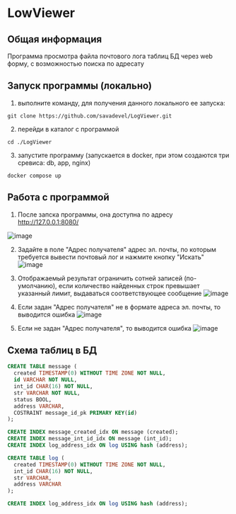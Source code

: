 # LowViewer

## Общая информация
Программа просмотра файла почтового лога таблиц БД через web форму, с возможностью поиска по адресату 

## Запуск программы (локально)

1. выполните команду, для получения данного локального ее запуска:
```shell
git clone https://github.com/savadevel/LogViewer.git
```

2. перейди в каталог с программой
```shell
cd ./LogViewer
```

3. запустите программу (запускается в docker, при этом создаются три сревиса: db, app, nginx)
```shell
docker compose up
```

## Работа с программой

1. После запска программы, она доступна по адресу http://127.0.0.1:8080/

![image](https://github.com/savadevel/LogViewer/assets/69199994/cbf64fd1-030e-42a4-97e0-87e474d33d69)

2. Задайте в поле "Адрес получателя" адрес эл. почты, по которым требуется вывести почтовый лог и нажмите кнопку "Искать"
![image](https://github.com/savadevel/LogViewer/assets/69199994/4cf31d6f-c964-46b8-a39a-010591c4e060)

3. Отображаемый результат ограничить сотней записей (по-умолчанию), если количество найденных строк превышает указанный лимит, выдаваться соответствующее сообщение
![image](https://github.com/savadevel/LogViewer/assets/69199994/c509db60-d86c-4f47-9d00-3e0d887e55b9)

4. Если задан "Адрес получателя" не в формате адреса эл. почты, то выводится ошибка
![image](https://github.com/savadevel/LogViewer/assets/69199994/a707c1c4-082c-4f8b-88f9-73cc6b1dc541)

5. Если не задан "Адрес получателя", то выводится ошибка
![image](https://github.com/savadevel/LogViewer/assets/69199994/5f34f1c5-3d0e-44a6-8030-df4f47ad33aa)

## Схема таблиц в БД
```sql
CREATE TABLE message (
  created TIMESTAMP(0) WITHOUT TIME ZONE NOT NULL,
  id VARCHAR NOT NULL,
  int_id CHAR(16) NOT NULL,
  str VARCHAR NOT NULL,
  status BOOL,
  address VARCHAR,
  COSTRAINT message_id_pk PRIMARY KEY(id)
);

CREATE INDEX message_created_idx ON message (created);
CREATE INDEX message_int_id_idx ON message (int_id);
CREATE INDEX log_address_idx ON log USING hash (address);

CREATE TABLE log (
  created TIMESTAMP(0) WITHOUT TIME ZONE NOT NULL,
  int_id CHAR(16) NOT NULL,
  str VARCHAR,
  address VARCHAR
);

CREATE INDEX log_address_idx ON log USING hash (address);
```
